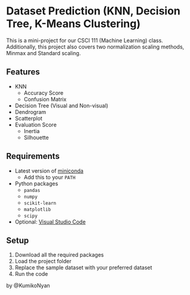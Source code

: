 # Dataset Prediction (KNN, Decision Tree, K-Means Clustering)

This is a mini-project for our CSCI 111 (Machine Learning) class.
Additionally, this project also covers two normalization scaling methods, Minmax and Standard scaling. 

## Features
- KNN
  - Accuracy Score
  - Confusion Matrix
- Decision Tree (Visual and Non-visual)
- Dendrogram
- Scatterplot
- Evaluation Score
  - Inertia
  - Silhouette

## Requirements
- Latest version of [miniconda](https://docs.conda.io/en/latest/miniconda.html)
  - Add this to your ```PATH```
- Python packages
  - ```pandas```
  - ```numpy```
  - ```scikit-learn```
  - ```matplotlib```
  - ```scipy```
- Optional: [Visual Studio Code](https://code.visualstudio.com/download)

## Setup
1. Download all the required packages
2. Load the project folder
3. Replace the sample dataset with your preferred dataset
4. Run the code

by @KumikoNyan

